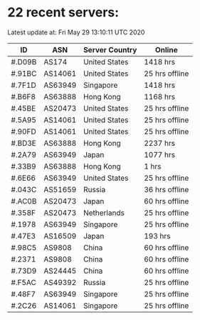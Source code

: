 # 22 recent servers:

Latest update at: Fri May 29 13:10:11 UTC 2020

| ID | ASN | Server Country | Online |
| -- | --- | -------------- | ------ |
| #.D09B | AS174 | United States | 1418 hrs |
| #.91BC | AS14061 | United States | 25 hrs offline |
| #.7F1D | AS63949 | Singapore | 1418 hrs |
| #.B6F8 | AS63888 | Hong Kong | 1168 hrs |
| #.45BE | AS20473 | United States | 25 hrs offline |
| #.5A95 | AS14061 | United States | 25 hrs offline |
| #.90FD | AS14061 | United States | 25 hrs offline |
| #.BD3E | AS63888 | Hong Kong | 2237 hrs |
| #.2A79 | AS63949 | Japan | 1077 hrs |
| #.33B9 | AS63888 | Hong Kong | 1 hrs |
| #.6E66 | AS63949 | United States | 25 hrs offline |
| #.043C | AS51659 | Russia | 36 hrs offline |
| #.AC0B | AS20473 | Japan | 60 hrs offline |
| #.358F | AS20473 | Netherlands | 25 hrs offline |
| #.1978 | AS63949 | Singapore | 25 hrs offline |
| #.47E3 | AS16509 | Japan | 193 hrs |
| #.98C5 | AS9808 | China | 60 hrs offline |
| #.2371 | AS9808 | China | 60 hrs offline |
| #.73D9 | AS24445 | China | 60 hrs offline |
| #.F5AC | AS49392 | Russia | 25 hrs offline |
| #.48F7 | AS63949 | Singapore | 25 hrs offline |
| #.2C26 | AS14061 | Singapore | 25 hrs offline |

